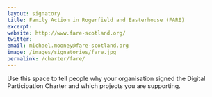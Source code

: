 ```yaml
---
layout: signatory
title: Family Action in Rogerfield and Easterhouse (FARE)
excerpt: 
website: http://www.fare-scotland.org/
twitter: 
email: michael.mooney@fare-scotland.org
image: /images/signatories/fare.jpg
permalink: /charter/fare/
---
```


Use this space to tell people why your organisation signed the Digital Participation Charter and which projects you are supporting.
